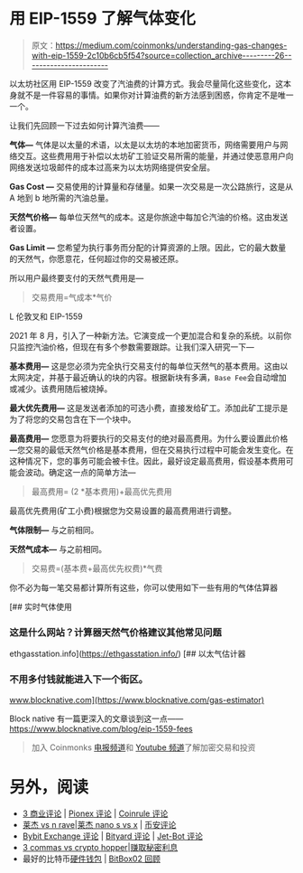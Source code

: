 # 用 EIP-1559 了解气体变化

> 原文：<https://medium.com/coinmonks/understanding-gas-changes-with-eip-1559-2c10b6cb5f54?source=collection_archive---------26----------------------->

以太坊社区用 EIP-1559 改变了汽油费的计算方式。我会尽量简化这些变化，这本身就不是一件容易的事情。如果你对计算油费的新方法感到困惑，你肯定不是唯一一个。

让我们先回顾一下过去如何计算汽油费——

**气体—** 气体是以太量的术语，以太是以太坊的本地加密货币，网络需要用户与网络交互。这些费用用于补偿以太坊矿工验证交易所需的能量，并通过使恶意用户向网络发送垃圾邮件的成本过高来为以太坊网络提供安全层。

**Gas Cost —** 交易使用的计算量和存储量。如果一次交易是一次公路旅行，这是从 A 地到 b 地所需的汽油总量。

**天然气价格—** 每单位天然气的成本。这是你旅途中每加仑汽油的价格。这由发送者设置。

**Gas Limit —** 您希望为执行事务而分配的计算资源的上限。因此，它的最大数量的天然气，你愿意花，任何超过你的交易被还原。

所以用户最终要支付的天然气费用是—

> 交易费用=气成本*气价

L 伦敦叉和 EIP-1559

2021 年 8 月，引入了一种新方法。它演变成一个更加混合和复杂的系统。以前你只监控汽油价格，但现在有多个参数需要跟踪。让我们深入研究一下—

**基本费用—** 这是您必须为完全执行交易支付的每单位天然气的基本费用。这由以太网决定，并基于最近确认的块的内容。根据新块有多满，`Base Fee`会自动增加或减少。该费用随后被烧掉。

**最大优先费用—** 这是发送者添加的可选小费，直接发给矿工。添加此矿工提示是为了将您的交易包含在下一个块中。

**最高费用—** 您愿意为将要执行的交易支付的绝对最高费用。为什么要设置此价格—您交易的最低天然气价格是基本费用，但在交易执行过程中可能会发生变化。在这种情况下，您的事务可能会被卡住。因此，最好设定最高费用，假设基本费用可能会波动。确定这一点的简单方法—

> 最高费用= (2 *基本费用)+最高优先费用

最高优先费用(矿工小费)根据您为交易设置的最高费用进行调整。

**气体限制—** 与之前相同。

**天然气成本—** 与之前相同。

> 交易费=(基本费+最高优先权费)*气费

你不必为每一笔交易都计算所有这些，你可以使用如下一些有用的气体估算器

[](https://ethgasstation.info/) [## 实时气体使用

### 这是什么网站？计算器天然气价格建议其他常见问题

ethgasstation.info](https://ethgasstation.info/)  [## 以太气估计器

### 不用多付钱就能进入下一个街区。

www.blocknative.com](https://www.blocknative.com/gas-estimator) 

Block native 有一篇更深入的文章谈到这一点——https://www.blocknative.com/blog/eip-1559-fees

> 加入 Coinmonks [电报频道](https://t.me/coincodecap)和 [Youtube 频道](https://www.youtube.com/c/coinmonks/videos)了解加密交易和投资

# 另外，阅读

*   [3 商业评论](/coinmonks/3commas-review-an-excellent-crypto-trading-bot-2020-1313a58bec92) | [Pionex 评论](https://coincodecap.com/pionex-review-exchange-with-crypto-trading-bot) | [Coinrule 评论](/coinmonks/coinrule-review-2021-a-beginner-friendly-crypto-trading-bot-daf0504848ba)
*   [莱杰 vs n rave](/coinmonks/ledger-vs-ngrave-zero-7e40f0c1d694)|[莱杰 nano s vs x](/coinmonks/ledger-nano-s-vs-x-battery-hardware-price-storage-59a6663fe3b0) | [币安评论](/coinmonks/binance-review-ee10d3bf3b6e)
*   [Bybit Exchange 评论](/coinmonks/bybit-exchange-review-dbd570019b71) | [Bityard 评论](https://coincodecap.com/bityard-reivew) | [Jet-Bot 评论](https://coincodecap.com/jet-bot-review)
*   [3 commas vs crypto hopper](/coinmonks/3commas-vs-pionex-vs-cryptohopper-best-crypto-bot-6a98d2baa203)|[赚取秘密利息](/coinmonks/earn-crypto-interest-b10b810fdda3)
*   最好的比特币[硬件钱包](/coinmonks/hardware-wallets-dfa1211730c6) | [BitBox02 回顾](/coinmonks/bitbox02-review-your-swiss-bitcoin-hardware-wallet-c36c88fff29)